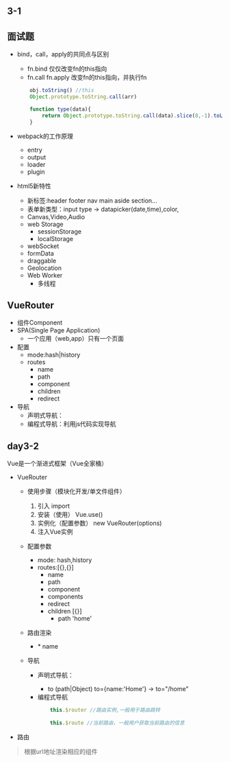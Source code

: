 ## 3-1
## 面试题
* bind，call，apply的共同点与区别
    * fn.bind 仅仅改变fn的this指向
    * fn.call fn.apply 改变fn的this指向，并执行fn
    ```js
        obj.toString() //this
        Object.prototype.toString.call(arr)

        function type(data){
            return Object.prototype.toString.call(data).slice(8,-1).toLowerCase()
        }
    ```

* webpack的工作原理
    * entry
    * output
    * loader
    * plugin
* html5新特性
    * 新标签:header footer nav main aside section...
    * 表单新类型：input type -> datapicker(date,time),color,
    * Canvas,Video,Audio
    * web Storage
        * sessionStorage
        * localStorage
    * webSocket
    * formData
    * draggable
    * Geolocation
    * Web Worker
        * 多线程


## VueRouter
* 组件Component
* SPA(Single Page Application)
    * 一个应用（web,app）只有一个页面
* 配置
    * mode:hash|history
    * routes
        * name
        * path
        * component
        * children
        * redirect
* 导航
    * 声明式导航：<router-link/>
    * 编程式导航：利用js代码实现导航


## day3-2
Vue是一个渐进式框架（Vue全家桶）
* VueRouter
    * 使用步骤（模块化开发/单文件组件）
        1. 引入 import
        2. 安装（使用） Vue.use()
        3. 实例化（配置参数） new VueRouter(options)
        4. 注入Vue实例 
    * 配置参数
        * mode: hash,history
        * routes:[{},{}]
            * name
            * path
            * component
            * components
            * redirect
            * children [{}]
                * path 'home'


    * 路由渲染
        * <router-view/>
            * name
    * 导航
        * 声明式导航：<router-link>
            * to (path|Object)
                to={name:'Home'} -> to="/home"
                <router-link :to="{name:'Home'}" replace>
        * 编程式导航
            ```js
                this.$router //路由实例,一般用于路由跳转
                
                this.$route //当前路由，一般用户获取当前路由的信息
            ```


* 路由
>根据url地址渲染相应的组件